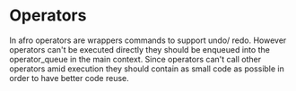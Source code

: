 # Operators

In afro operators are wrappers commands to support undo/ redo. However operators can't be executed directly they should be enqueued into the operator_queue in the main context. Since operators can't call other operators amid execution they should contain as small code as possible in order to have better code reuse.
